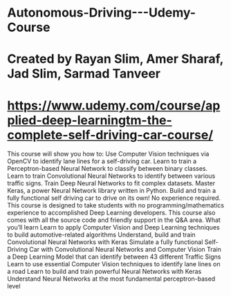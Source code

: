 # Autonomous-Driving---Udemy-Course
# Created by Rayan Slim, Amer Sharaf, Jad Slim, Sarmad Tanveer
# https://www.udemy.com/course/applied-deep-learningtm-the-complete-self-driving-car-course/

This course will show you how to:
Use Computer Vision techniques via OpenCV to identify lane lines for a self-driving car.
Learn to train a Perceptron-based Neural Network to classify between binary classes.
Learn to train Convolutional Neural Networks to identify between various traffic signs.
Train Deep Neural Networks to fit complex datasets.
Master Keras, a power Neural Network library written in Python.
Build and train a fully functional self driving car to drive on its own!
No experience required. This course is designed to take students with no programming/mathematics experience to accomplished Deep Learning developers.
This course also comes with all the source code and friendly support in the Q&A area.
What you’ll learn
Learn to apply Computer Vision and Deep Learning techniques to build automotive-related algorithms
Understand, build and train Convolutional Neural Networks with Keras
Simulate a fully functional Self-Driving Car with Convolutional Neural Networks and Computer Vision
Train a Deep Learning Model that can identify between 43 different Traffic Signs
Learn to use essential Computer Vision techniques to identify lane lines on a road
Learn to build and train powerful Neural Networks with Keras
Understand Neural Networks at the most fundamental perceptron-based level

